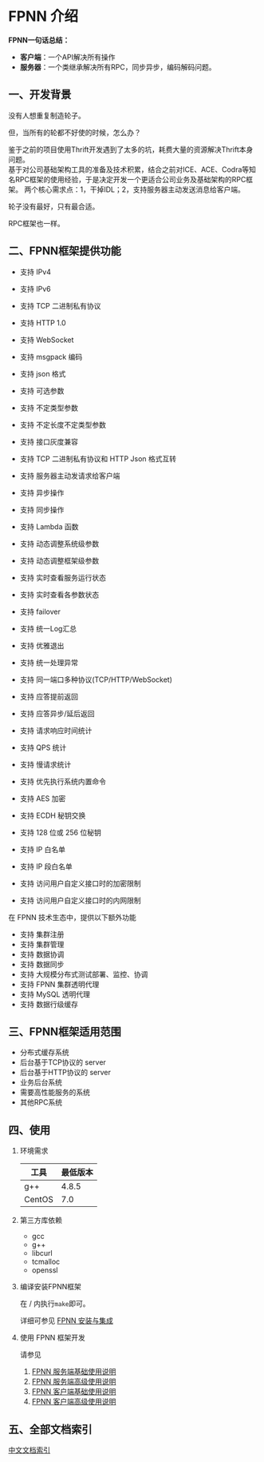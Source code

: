 # FPNN 介绍

**FPNN一句话总结：**

+ **客户端**：一个API解决所有操作
+ **服务器**：一个类继承解决所有RPC，同步异步，编码解码问题。

## 一、开发背景

没有人想重复制造轮子。

但，当所有的轮都不好使的时候，怎么办？

鉴于之前的项目使用Thrift开发遇到了太多的坑，耗费大量的资源解决Thrift本身问题。  
基于对公司基础架构工具的准备及技术积累，结合之前对ICE、ACE、Codra等知名RPC框架的使用经验，于是决定开发一个更适合公司业务及基础架构的RPC框架。
两个核心需求点：1，干掉IDL；2，支持服务器主动发送消息给客户端。

轮子没有最好，只有最合适。

RPC框架也一样。

## 二、FPNN框架提供功能

* 支持 IPv4
* 支持 IPv6
* 支持 TCP 二进制私有协议
* 支持 HTTP 1.0
* 支持 WebSocket
* 支持 msgpack 编码
* 支持 json 格式
* 支持 可选参数
* 支持 不定类型参数
* 支持 不定长度不定类型参数
* 支持 接口灰度兼容
* 支持 TCP 二进制私有协议和 HTTP Json 格式互转

* 支持 服务器主动发请求给客户端
* 支持 异步操作
* 支持 同步操作
* 支持 Lambda 函数
* 支持 动态调整系统级参数
* 支持 动态调整框架级参数
* 支持 实时查看服务运行状态
* 支持 实时查看各参数状态
* 支持 failover
* 支持 统一Log汇总
* 支持 优雅退出
* 支持 统一处理异常
* 支持 同一端口多种协议(TCP/HTTP/WebSocket)
* 支持 应答提前返回
* 支持 应答异步/延后返回
* 支持 请求响应时间统计
* 支持 QPS 统计
* 支持 慢请求统计
* 支持 优先执行系统内置命令

* 支持 AES 加密
* 支持 ECDH 秘钥交换
* 支持 128 位或 256 位秘钥
* 支持 IP 白名单
* 支持 IP 段白名单
* 支持 访问用户自定义接口时的加密限制
* 支持 访问用户自定义接口时的内网限制

在 FPNN 技术生态中，提供以下额外功能

* 支持 集群注册
* 支持 集群管理
* 支持 数据协调
* 支持 数据同步
* 支持 大规模分布式测试部署、监控、协调
* 支持 FPNN 集群透明代理
* 支持 MySQL 透明代理
* 支持 数据行级缓存

## 三、FPNN框架适用范围

* 分布式缓存系统
* 后台基于TCP协议的 server
* 后台基于HTTP协议的 server
* 业务后台系统
* 需要高性能服务的系统
* 其他RPC系统

## 四、使用

1. 环境需求

	| 工具 | 最低版本 |
	|------|--------|
	| g++ | 4.8.5 |
	| CentOS | 7.0 |

1. 第三方库依赖

	+ gcc
	+ g++
	+ libcurl
	+ tcmalloc
	+ openssl

1. 编译安装FPNN框架

	在 <fpnn-folder>/ 内执行`make`即可。

	详细可参见 [FPNN 安装与集成](doc/zh-cn/fpnn-install.md)

1. 使用 FPNN 框架开发

	请参见

	1. [FPNN 服务端基础使用说明](doc/zh-cn/fpnn-server-basic-tutorial.md)
	1. [FPNN 服务端高级使用说明](doc/zh-cn/fpnn-server-advanced-tutorial.md)
	1. [FPNN 客户端基础使用说明](doc/zh-cn/fpnn-client-basic-tutorial.md)
	1. [FPNN 客户端高级使用说明](doc/zh-cn/fpnn-client-advanced-tutorial.md)


## 五、全部文档索引

[中文文档索引](doc/zh-cn/README.md)
 
